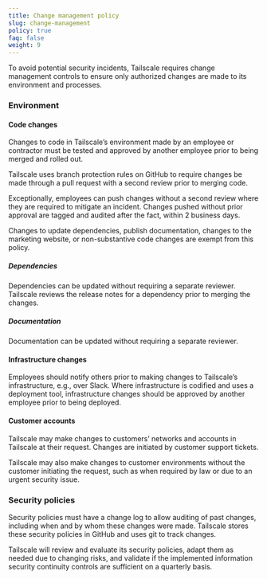```yaml
---
title: Change management policy
slug: change-management
policy: true
faq: false
weight: 9
---
```


To avoid potential security incidents, Tailscale requires change management controls to ensure only authorized changes are made to its environment and processes.

### Environment

#### Code changes

Changes to code in Tailscale’s environment made by an employee or contractor must be tested and approved by another employee prior to being merged and rolled out.

Tailscale uses branch protection rules on GitHub to require changes be made through a pull request with a second review prior to merging code.

Exceptionally, employees can push changes without a second review where they are required to mitigate an incident. Changes pushed without prior approval are tagged and audited after the fact, within 2 business days.

Changes to update dependencies, publish documentation, changes to the marketing website, or non-substantive code changes are exempt from this policy.

##### Dependencies

Dependencies can be updated without requiring a separate reviewer. Tailscale reviews the release notes for a dependency prior to merging the changes.

##### Documentation

Documentation can be updated without requiring a separate reviewer.

#### Infrastructure changes

Employees should notify others prior to making changes to Tailscale’s infrastructure, e.g., over Slack. Where infrastructure is codified and uses a deployment tool, infrastructure changes should be approved by another employee prior to being deployed.

#### Customer accounts

Tailscale may make changes to customers’ networks and accounts in Tailscale at their request. Changes are initiated by customer support tickets.

Tailscale may also make changes to customer environments without the customer initiating the request, such as when required by law or due to an urgent security issue.

### Security policies

Security policies must have a change log to allow auditing of past changes, including when and by whom these changes were made. Tailscale stores these security policies in GitHub and uses git to track changes.

Tailscale will review and evaluate its security policies, adapt them as needed due to changing risks, and validate if the implemented information security continuity controls are sufficient on a quarterly basis.